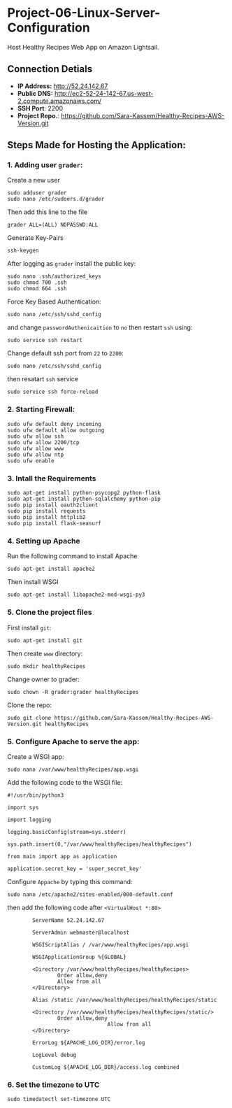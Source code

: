 # Project-06-Linux-Server-Configuration

Host Healthy Recipes Web App on Amazon Lightsail.

## Connection Detials

- **IP Address:** http://52.24.142.67
- **Public DNS:** http://ec2-52-24-142-67.us-west-2.compute.amazonaws.com/
- **SSH Port**: 2200
- **Project Repo.**: https://github.com/Sara-Kassem/Healthy-Recipes-AWS-Version.git

## Steps Made for Hosting the Application:

### 1. Adding user `grader`:

Create a new user

```
sudo adduser grader
sudo nano /etc/sudoers.d/grader
```
Then add this line to the file
```
grader ALL=(ALL) NOPASSWD:ALL
```

Generate Key-Pairs
```
ssh-keygen
```
After logging as `grader` install the public key:
```
sudo nano .ssh/authorized_keys
sudo chmod 700 .ssh
sudo chmod 664 .ssh
```

Force Key Based Authentication:
```
sudo nano /etc/ssh/sshd_config
```
and change `passwordAuthenicaition` to `no` then restart `ssh` using:
```
sudo service ssh restart
```
Change default ssh port from `22` to `2200`:
```
sudo nano /etc/ssh/sshd_config
```
then resatart `ssh` service
```
sudo service ssh force-reload
```

### 2. Starting Firewall:

```
sudo ufw default deny incoming
sudo ufw default allow outgoing
sudo ufw allow ssh
sudo ufw allow 2200/tcp
sudo ufw allow www
sudo ufw allow ntp
sudo ufw enable
```

### 3. Intall the Requirements

```
sudo apt-get install python-psycopg2 python-flask
sudo apt-get install python-sqlalchemy python-pip
sudo pip install oauth2client
sudo pip install requests
sudo pip install httplib2
sudo pip install flask-seasurf
```

### 4. Setting up Apache

Run the following command to install Apache
```
sudo apt-get install apache2
```
Then install WSGI
```
sudo apt-get install libapache2-mod-wsgi-py3
```

### 5. Clone the project files
First install `git`:
```
sudo apt-get install git
```
Then create `www` directory:
```
sudo mkdir healthyRecipes
```
Change owner to grader:
```
sudo chown -R grader:grader healthyRecipes
```
Clone the repo:
```
sudo git clone https://github.com/Sara-Kassem/Healthy-Recipes-AWS-Version.git healthyRecipes
```

### 5. Configure Apache to serve the app:

Create a WSGI app:
```
sudo nano /var/www/healthyRecipes/app.wsgi
```

Add the following code to the WSGI file:
```
#!/usr/bin/python3

import sys 

import logging

logging.basicConfig(stream=sys.stderr)

sys.path.insert(0,"/var/www/healthyRecipes/healthyRecipes")

from main import app as application

application.secret_key = 'super_secret_key'
```

Configure `Appache` by typing this command:
```
sudo nano /etc/apache2/sites-enabled/000-default.conf
```
then add the following code after `<VirtualHost *:80>`
```
        ServerName 52.24.142.67 

        ServerAdmin webmaster@localhost

        WSGIScriptAlias / /var/www/healthyRecipes/app.wsgi

        WSGIApplicationGroup %{GLOBAL}

        <Directory /var/www/healthyRecipes/healthyRecipes>
                Order allow,deny
                Allow from all
        </Directory>

        Alias /static /var/www/healthyRecipes/healthyRecipes/static

        <Directory /var/www/healthyRecipes/healthyRecipes/static/>
                Order allow,deny
                                Allow from all
        </Directory>

        ErrorLog ${APACHE_LOG_DIR}/error.log

        LogLevel debug

        CustomLog ${APACHE_LOG_DIR}/access.log combined

```
  
### 6. Set the timezone to UTC
```
sudo timedatectl set-timezone UTC
```
